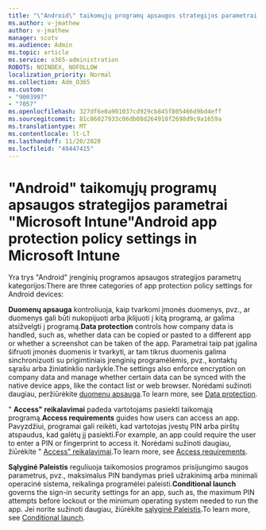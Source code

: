 ```yaml
---
title: "\"Android\" taikomųjų programų apsaugos strategijos parametrai \"Microsoft Intune\""
ms.author: v-jmathew
author: v-jmathew
manager: scotv
ms.audience: Admin
ms.topic: article
ms.service: o365-administration
ROBOTS: NOINDEX, NOFOLLOW
localization_priority: Normal
ms.collection: Adm_O365
ms.custom:
- "9003997"
- "7057"
ms.openlocfilehash: 327df6e0a901037cd929cb845f805466d9bd4eff
ms.sourcegitcommit: 81c86027933c06db08d264918f2698d9c9a1659a
ms.translationtype: MT
ms.contentlocale: lt-LT
ms.lasthandoff: 11/20/2020
ms.locfileid: "49447415"
---
```

# <a name="android-app-protection-policy-settings-in-microsoft-intune"></a><span data-ttu-id="5ec6e-102">"Android" taikomųjų programų apsaugos strategijos parametrai "Microsoft Intune"</span><span class="sxs-lookup"><span data-stu-id="5ec6e-102">Android app protection policy settings in Microsoft Intune</span></span>

<span data-ttu-id="5ec6e-103">Yra trys "Android" įrenginių programos apsaugos strategijos parametrų kategorijos:</span><span class="sxs-lookup"><span data-stu-id="5ec6e-103">There are three categories of app protection policy settings for Android devices:</span></span>

<span data-ttu-id="5ec6e-104">**Duomenų apsauga** kontroliuoja, kaip tvarkomi įmonės duomenys, pvz., ar duomenys gali būti nukopijuoti arba įklijuoti į kitą programą, ar galima atsižvelgti į programą.</span><span class="sxs-lookup"><span data-stu-id="5ec6e-104">**Data protection** controls how company data is handled, such as, whether data can be copied or pasted to a different app or whether a screenshot can be taken of the app.</span></span> <span data-ttu-id="5ec6e-105">Parametrai taip pat įgalina šifruoti įmonės duomenis ir tvarkyti, ar tam tikrus duomenis galima sinchronizuoti su prigimtiniais įrenginių programėlėmis, pvz., kontaktų sąrašu arba žiniatinklio naršykle.</span><span class="sxs-lookup"><span data-stu-id="5ec6e-105">The settings also enforce encryption on company data and manage whether certain data can be synced with the native device apps, like the contact list or web browser.</span></span> <span data-ttu-id="5ec6e-106">Norėdami sužinoti daugiau, peržiūrėkite [duomenų apsauga](https://go.microsoft.com/fwlink/?linkid=2135259).</span><span class="sxs-lookup"><span data-stu-id="5ec6e-106">To learn more, see [Data protection](https://go.microsoft.com/fwlink/?linkid=2135259).</span></span>

<span data-ttu-id="5ec6e-107">" **Access" reikalavimai** padeda vartotojams pasiekti taikomąją programą.</span><span class="sxs-lookup"><span data-stu-id="5ec6e-107">**Access requirements** guides how users can access an app.</span></span> <span data-ttu-id="5ec6e-108">Pavyzdžiui, programai gali reikėti, kad vartotojas įvestų PIN arba pirštų atspaudus, kad galėtų jį pasiekti.</span><span class="sxs-lookup"><span data-stu-id="5ec6e-108">For example, an app could require the user to enter a PIN or fingerprint to access it.</span></span> <span data-ttu-id="5ec6e-109">Norėdami sužinoti daugiau, žiūrėkite " [Access" reikalavimai](https://go.microsoft.com/fwlink/?linkid=2135260).</span><span class="sxs-lookup"><span data-stu-id="5ec6e-109">To learn more, see [Access requirements](https://go.microsoft.com/fwlink/?linkid=2135260).</span></span>

<span data-ttu-id="5ec6e-110">**Sąlyginė Paleistis** reguliuoja taikomosios programos prisijungimo saugos parametrus, pvz., maksimalus PIN bandymas prieš užrakinimą arba minimali operacinė sistema, reikalinga programėlei paleisti.</span><span class="sxs-lookup"><span data-stu-id="5ec6e-110">**Conditional launch** governs the sign-in security settings for an app, such as, the maximum PIN attempts before lockout or the minimum operating system needed to run the app.</span></span> <span data-ttu-id="5ec6e-111">Jei norite sužinoti daugiau, žiūrėkite [sąlyginė Paleistis](https://go.microsoft.com/fwlink/?linkid=2135507).</span><span class="sxs-lookup"><span data-stu-id="5ec6e-111">To learn more, see [Conditional launch](https://go.microsoft.com/fwlink/?linkid=2135507).</span></span>

